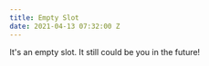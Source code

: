 ```yaml
---
title: Empty Slot
date: 2021-04-13 07:32:00 Z
---
```


It's an empty slot. It still could be you in the future!